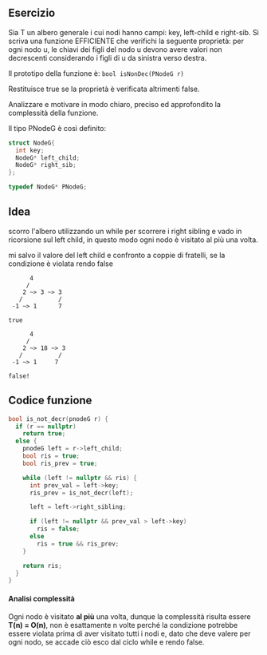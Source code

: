 ## Esercizio

Sia T un albero generale i cui nodi hanno campi: key, left-child e right-sib. Si scriva una funzione EFFICIENTE che verifichi la seguente proprietà: per ogni nodo u, le chiavi dei figli del nodo u devono avere valori non decrescenti considerando i figli di u da sinistra verso destra.

Il prototipo della funzione è: `bool isNonDec(PNodeG r)`

Restituisce true se la proprietà è verificata altrimenti false.

Analizzare e motivare in modo chiaro, preciso ed approfondito la complessità della funzione.

Il tipo PNodeG è così definito:

```c++
struct NodeG{  
  int key;
  NodeG* left_child;
  NodeG* right_sib;
};

typedef NodeG* PNodeG;
```

## Idea

scorro l'albero utilizzando un while per scorrere i right sibling e vado in ricorsione sul left child, in questo modo ogni nodo è visitato al più una volta.

mi salvo il valore del left child e confronto a coppie di fratelli, se la condizione è violata rendo false

```
      4
     /
    2 ~> 3 ~> 3
   /          /
 -1 ~> 1      7

true

      4
     /
    2 ~> 18 ~> 3
   /          /
 -1 ~> 1     7

false!

```

## Codice funzione

```c++
bool is_not_decr(pnodeG r) {
  if (r == nullptr)
    return true;
  else {
    pnodeG left = r->left_child;
    bool ris = true;
    bool ris_prev = true;

    while (left != nullptr && ris) {
      int prev_val = left->key;
      ris_prev = is_not_decr(left);

      left = left->right_sibling;

      if (left != nullptr && prev_val > left->key)
        ris = false;
      else
        ris = true && ris_prev;
    }

    return ris;
  }
}
```

#### Analisi complessità

Ogni nodo è visitato **al più** una volta, dunque la complessità risulta essere **T(n) = O(n)**, non è esattamente n volte perché la condizione potrebbe essere violata prima di aver visitato tutti i nodi e, dato che deve valere per ogni nodo, se accade ciò esco dal ciclo while e rendo false.